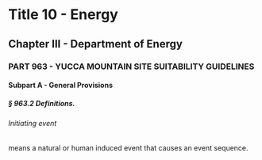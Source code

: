 
# Title 10 - Energy
## Chapter III - Department of Energy
### PART 963 - YUCCA MOUNTAIN SITE SUITABILITY GUIDELINES
#### Subpart A - General Provisions
##### § 963.2 Definitions.
###### Initiating event

means a natural or human induced event that causes an event sequence.
